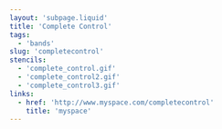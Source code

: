 ```yaml
---
layout: 'subpage.liquid'
title: 'Complete Control'
tags:
  - 'bands'
slug: 'completecontrol'
stencils:
  - 'complete_control.gif'
  - 'complete_control2.gif'
  - 'complete_control3.gif'
links:
  - href: 'http://www.myspace.com/completecontrol'
    title: 'myspace'
---
```

